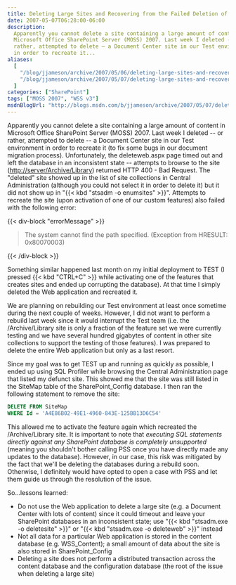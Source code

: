 ```yaml
---
title: Deleting Large Sites and Recovering from the Failed Deletion of a Site
date: 2007-05-07T06:28:00-06:00
description:
  Apparently you cannot delete a site containing a large amount of content in
  Microsoft Office SharePoint Server (MOSS) 2007. Last week I deleted -- or
  rather, attempted to delete – a Document Center site in our Test environment
  in order to recreate it...
aliases:
  [
    "/blog/jjameson/archive/2007/05/06/deleting-large-sites-and-recovering-from-the-failed-deletion-of-a-site.aspx",
    "/blog/jjameson/archive/2007/05/07/deleting-large-sites-and-recovering-from-the-failed-deletion-of-a-site.aspx",
  ]
categories: ["SharePoint"]
tags: ["MOSS 2007", "WSS v3"]
msdnBlogUrl: "http://blogs.msdn.com/b/jjameson/archive/2007/05/07/deleting-large-sites-and-recovering-from-the-failed-deletion-of-a-site.aspx"
---
```


Apparently you cannot delete a site containing a large amount of content in
Microsoft Office SharePoint Server (MOSS) 2007. Last week I deleted -- or
rather, attempted to delete -- a Document Center site in our Test environment in
order to recreate it (to fix some bugs in our document migration process).
Unfortunately, the deleteweb.aspx page timed out and left the database in an
inconsistent state -- attempts to browse to the site
([http://server/Archive/Library](http://server/Archive/Library)) returned HTTP
400 - Bad Request. The "deleted" site showed up in the list of site collections
in Central Administration (although you could not select it in order to delete
it) but it did not show up in "{{< kbd "stsadm -o enumsites" >}}". Attempts to
recreate the site (upon activation of one of our custom features) also failed
with the following error:

{{< div-block "errorMessage" >}}

> The system cannot find the path specified. (Exception from HRESULT:
> 0x80070003)

{{< /div-block >}}

Something similar happened last month on my initial deployment to TEST (I
pressed {{< kbd "CTRL+C" >}} while activating one of the features that creates
sites and ended up corrupting the database). At that time I simply deleted the
Web application and recreated it.

We are planning on rebuilding our Test environment at least once sometime during
the next couple of weeks. However, I did not want to perform a rebuild last week
since it would interrupt the Test team (i.e. the /Archive/Library site is only a
fraction of the feature set we were currently testing and we have several
hundred gigabytes of content in other site collections to support the testing of
those features). I was prepared to delete the entire Web application but only as
a last resort.

Since my goal was to get TEST up and running as quickly as possible, I ended up
using SQL Profiler while browsing the Central Administration page that listed my
defunct site. This showed me that the site was still listed in the SiteMap table
of the SharePoint_Config database. I then ran the following statement to remove
the site:

```SQL
DELETE FROM SiteMap
WHERE Id = 'A4E86B02-49E1-4960-843E-125BB13D6C54'
```

This allowed me to activate the feature again which recreated the
/Archive/Library site. It is important to note that _executing SQL statements
directly against any SharePoint database is completely unsupported_ (meaning you
shouldn't bother calling PSS once you have directly made any updates to the
database). However, in our case, this risk was mitigated by the fact that we'll
be deleting the databases during a rebuild soon. Otherwise, I definitely would
have opted to open a case with PSS and let them guide us through the resolution
of the issue.

So...lessons learned:

- Do not use the Web application to delete a large site (e.g. a Document Center
  with lots of content) since it could timeout and leave your SharePoint
  databases in an inconsistent state; use "{{< kbd
  "stsadm.exe -o deletesite" >}}" or "{{< kbd "stsadm.exe -o deleteweb" >}}"
  instead
- Not all data for a particular Web application is stored in the content
  database (e.g. WSS_Content); a small amount of data about the site is also
  stored in SharePoint_Config
- Deleting a site does not perform a distributed transaction across the content
  database and the configuration database (the root of the issue when deleting a
  large site)
